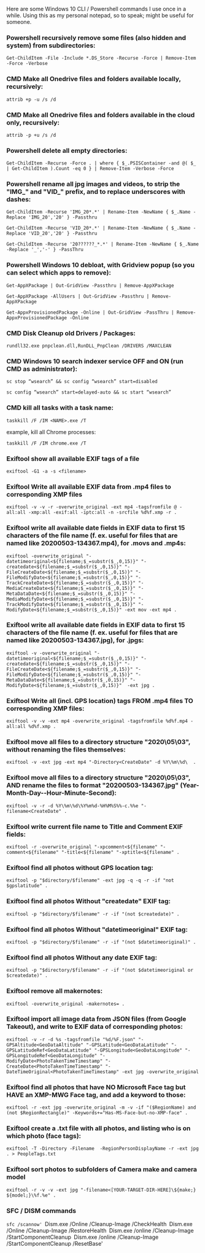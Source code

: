 Here are some Windows 10 CLI / Powershell commands I use once in a while. Using this as my personal notepad, so to speak; might be useful for someone.


### Powershell recursively remove some files (also hidden and system) from subdirectories:
`Get-ChildItem -File -Include *.DS_Store -Recurse -Force | Remove-Item -Force -Verbose`

### CMD Make all Onedrive files and folders available locally, recursively:
`attrib +p -u /s /d`

### CMD Make all Onedrive files and folders available in the cloud only, recursively:
`attrib -p +u /s /d`

### Powershell delete all empty directories:
`Get-ChildItem -Recurse -Force . | where { $_.PSISContainer -and @( $_ | Get-ChildItem ).Count -eq 0 } | Remove-Item -Verbose -Force`

### Powershell rename all jpg images and videos, to strip the "IMG_" and "VID_" prefix, and to replace underscores with dashes:
`Get-ChildItem -Recurse 'IMG_20*.*' | Rename-Item -NewName { $_.Name -Replace 'IMG_20','20' } -Passthru`

`Get-ChildItem -Recurse 'VID_20*.*' | Rename-Item -NewName { $_.Name -Replace 'VID_20','20' } -Passthru`

`Get-ChildItem -Recurse '20??????_*.*' | Rename-Item -NewName { $_.Name -Replace '_','-' } -PassThru`

### Powershell Windows 10 debloat, with Gridview popup (so you can select which apps to remove):
`Get-AppXPackage | Out-GridView -Passthru | Remove-AppXPackage`

`Get-AppXPackage -AllUsers | Out-GridView -Passthru | Remove-AppXPackage`

`Get-AppxProvisionedPackage -Online | Out-GridView -PassThru | Remove-AppxProvisionedPackage -Online`

### CMD Disk Cleanup old Drivers / Packages:
`rundll32.exe pnpclean.dll,RunDLL_PnpClean /DRIVERS /MAXCLEAN`

### CMD Windows 10 search indexer service OFF and ON (run CMD as administrator):
`sc stop “wsearch” && sc config “wsearch” start=disabled`

`sc config “wsearch” start=delayed-auto && sc start “wsearch”`

### CMD kill all tasks with a task name:
`taskkill /F /IM <NAME>.exe /T`

example, kill all Chrome processes:

`taskkill /F /IM chrome.exe /T`

### Exiftool show all available EXIF tags of a file
`exiftool -G1 -a -s <filename>`

### Exiftool Write all available EXIF data from .mp4 files to corresponding XMP files
`exiftool -v -v -r -overwrite_original -ext mp4 -tagsfromfile @ -all:all -xmp:all -exif:all -iptc:all -n -srcfile %d%f.xmp -r .` 

### Exiftool write all available date fields in EXIF data to first 15 characters of the file name (f. ex. useful for files that are named like 20200503-134367.mp4), for .movs and .mp4s:
`exiftool -overwrite_original "-datetimeoriginal<${filename;$_=substr($_,0,15)}" "-createdate<${filename;$_=substr($_,0,15)}" "-FileCreateDate<${filename;$_=substr($_,0,15)}" "-FileModifyDate<${filename;$_=substr($_,0,15)}" "-TrackCreateDate<${filename;$_=substr($_,0,15)}" "-MediaCreateDate<${filename;$_=substr($_,0,15)}" "-MetaDataDate<${filename;$_=substr($_,0,15)}" "-MediaModifyDate<${filename;$_=substr($_,0,15)}" "-TrackModifyDate<${filename;$_=substr($_,0,15)}" "-ModifyDate<${filename;$_=substr($_,0,15)}" -ext mov -ext mp4 .`

### Exiftool write all available date fields in EXIF data to first 15 characters of the file name (f. ex. useful for files that are named like 20200503-134367.jpg), for .jpgs:
`exiftool -v -overwrite_original "-datetimeoriginal<${filename;$_=substr($_,0,15)}" "-createdate<${filename;$_=substr($_,0,15)}" "-FileCreateDate<${filename;$_=substr($_,0,15)}" "-FileModifyDate<${filename;$_=substr($_,0,15)}" "-MetaDataDate<${filename;$_=substr($_,0,15)}" "-ModifyDate<${filename;$_=substr($_,0,15)}"  -ext jpg .`

### Exiftool Write all (incl. GPS location) tags FROM .mp4 files TO corresponding XMP files:
`exiftool -v -v -ext mp4 -overwrite_original -tagsfromfile %d%f.mp4 -all:all %d%f.xmp .`

### Exiftool move all files to a directory structure "2020\05\03", without renaming the files themselves:
`exiftool -v -ext jpg -ext mp4 "-Directory<CreateDate" -d %Y\%m\%d\  .`

### Exiftool move all files to a directory structure "2020\05\03", AND rename the files to format "20200503-134367.jpg" (Year-Month-Day--Hour-Minute-Second):
`exiftool -v -r -d %Y\%m\%d\%Y%m%d-%H%M%S%%-c.%%e "-filename<CreateDate" .`

### Exiftool write current file name to Title and Comment EXIF fields:
`exiftool -r -overwrite_original "-xpcomment<${filename" "-comment<${filename" "-title<${filename" "-xptitle<${filename" .`

### Exiftool find all photos without GPS location tag:
`exiftool -p "$directory/$filename" -ext jpg -q -q -r -if "not $gpslatitude" .`

### Exiftool find all photos Without "createdate" EXIF tag:
`exiftool -p "$directory/$filename" -r -if "(not $createdate)" .`

### Exiftool find all photos Without "datetimeoriginal" EXIF tag:
`exiftool -p "$directory/$filename" -r -if "(not $datetimeoriginal)" .`

### Exiftool find all photos Without any date EXIF tag:
`exiftool -p "$directory/$filename" -r -if "(not $datetimeoriginal or $createdate)" .`

### Exiftool remove all makernotes:
`exiftool -overwrite_original -makernotes= .`

### Exiftool import all image data from JSON files (from Google Takeout), and write to EXIF data of corresponding photos:
`exiftool -v -r -d %s -tagsfromfile "%d/%F.json" "-GPSAltitude<GeoDataAltitude" "-GPSLatitude<GeoDataLatitude" "-GPSLatitudeRef<GeoDataLatitude" "-GPSLongitude<GeoDataLongitude" "-GPSLongitudeRef<GeoDataLongitude" "-ModifyDate<PhotoTakenTimeTimestamp" "-CreateDate<PhotoTakenTimeTimestamp" "-DateTimeOriginal<PhotoTakenTimeTimestamp" -ext jpg -overwrite_original`

### Exiftool find all photos that have NO Microsoft Face tag but HAVE an XMP-MWG Face tag, and add a keyword to those:
`exiftool -r -ext jpg -overwrite_original -m -v -if "($RegionName) and (not $RegionRectangle)" -Keywords+="Has-MS-Face-but-no-XMP-face" .`

### Exiftool create a .txt file with all photos, and listing who is on which photo (face tags):
`exiftool -T -Directory -Filename  -RegionPersonDisplayName -r -ext jpg . > PeopleTags.txt`

### Exiftool sort photos to subfolders of Camera make and camera model
`exiftool -r -v -v -ext jpg "-filename<[YOUR-TARGET-DIR-HERE]\${make;} ${model;}\%f.%e" .`

### SFC / DISM commands
`sfc /scannow'
`Dism.exe /Online /Cleanup-Image /CheckHealth`
`Dism.exe /Online /Cleanup-Image /RestoreHealth`
`Dism.exe /online /Cleanup-Image /StartComponentCleanup`
`Dism.exe /online /Cleanup-Image /StartComponentCleanup /ResetBase'



